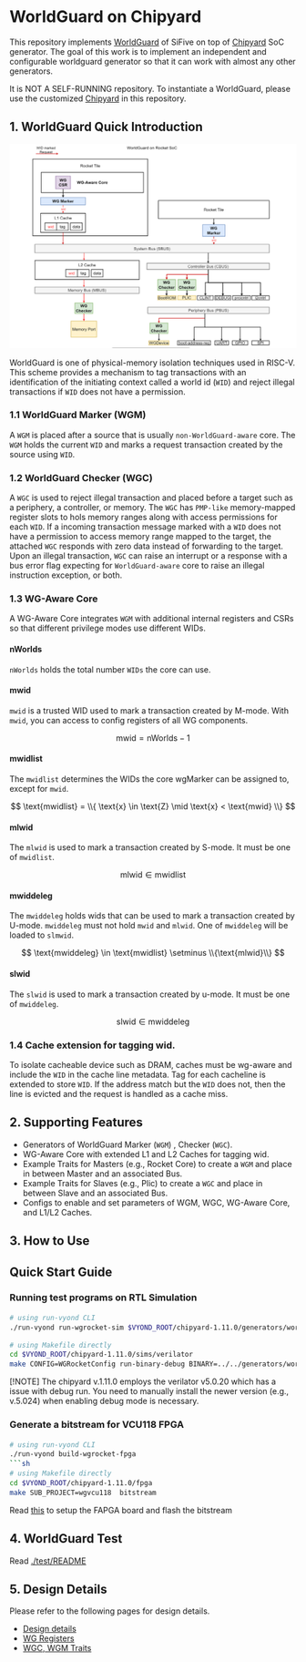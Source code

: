 # WorldGuard on Chipyard
This repository implements [WorldGuard](https://sifive.cdn.prismic.io/sifive/31b03c05-70fa-4dd8-bb06-127fdb4ba85a_WorldGuard-Technical-Paper_v2.4.pdf) of SiFive on top of [Chipyard](../../README.CHIPYARD.md) SoC generator.
The goal of this work is to implement an independent and configurable worldguard generator so that it can work with almost any other generators.

It is NOT A SELF-RUNNING repository. To instantiate a WorldGuard, please use the customized [Chipyard](../../README.md) in this repository.

## 1. WorldGuard Quick Introduction

![WorldGuard Overview](./docs/images/overview.png)

WorldGuard is one of physical-memory isolation techniques used in RISC-V. This scheme provides a mechanism to tag transactions with an identification of the initiating context called a world id (`WID`) and reject illegal transactions if `WID` does not have a permission. 
### 1.1 WorldGuard Marker (WGM)
A `WGM` is placed after a source that is usually `non-WorldGuard-aware` core. The `WGM` holds the current `WID` and marks a request transaction created by the source using `WID`. 


### 1.2 WorldGuard Checker (WGC)
A `WGC` is used to reject illegal transaction and placed before a target such as a periphery, a controller, or memory. The `WGC` has `PMP-like` memory-mapped register slots to hols memory ranges along with access permissions for each `WID`.
If a incoming transaction message marked with a `WID` does not have a permission to access memory range mapped to the target, the attached `WGC` responds with zero data instead of forwarding to the target.
Upon an illegal transaction, `WGC` can raise an interrupt or a response with a bus error flag expecting for `WorldGuard-aware` core to raise an illegal instruction exception, or both.

### 1.3 WG-Aware Core
A WG-Aware Core integrates `WGM` with additional internal registers and CSRs so that different privilege modes use different WIDs.
#### nWorlds
`nWorlds` holds the total number `WIDs` the core can use.
#### mwid
`mwid` is a trusted WID used to mark a transaction created by M-mode. With `mwid`, you can access to config registers of all WG components.

$$
\text{mwid} = \text{nWorlds} - 1
$$

#### mwidlist
The `mwidlist` determines the WIDs the core wgMarker can be assigned to, except for `mwid`.

$$
\text{mwidlist} =  \\{ \text{x} \in \text{Z} \mid \text{x} < \text{mwid} \\}
$$

#### mlwid
The `mlwid` is used to mark a transaction created by S-mode. It must be one of `mwidlist`.

$$
\text{mlwid} \in \text{mwidlist}
$$

#### mwiddeleg
The `mwiddeleg` holds wids that can be used to mark a transaction created by U-mode. `mwiddeleg` must not hold `mwid` and `mlwid`. One of `mwiddeleg` will be loaded to `slmwid`.

$$
\text{mwiddeleg} \in \text{mwidlist} \setminus \\{\text{mlwid}\\}
$$ 

#### slwid
The `slwid` is used to mark a transaction created by u-mode. It must be one of `mwiddeleg`.

$$
\text{slwid} \in \text{mwiddeleg}
$$

### 1.4 Cache extension for tagging wid.
To isolate cacheable device such as DRAM, caches must be wg-aware and include the `WID` in the cache line metadata. Tag for each cacheline is extended to store `WID`.
If the address match but the `WID` does not, then the line is evicted and the request is handled as a cache miss.

## 2. Supporting Features
- Generators of WorldGuard Marker (`WGM`) , Checker (`WGC`).
- WG-Aware Core with extended L1 and L2 Caches for tagging wid.
- Example Traits for Masters (e.g., Rocket Core) to create a `WGM` and place in between Master and an associated Bus.
- Example Traits for Slaves (e.g., Plic) to create a `WGC` and place in between Slave and an associated Bus.
- Configs to enable and set parameters of WGM, WGC, WG-Aware Core, and L1/L2 Caches.


## 3. How to Use
## Quick Start Guide
### Running test programs on RTL Simulation
```sh
# using run-vyond CLI
./run-vyond run-wgrocket-sim $VYOND_ROOT/chipyard-1.11.0/generators/worldguard/tests/sims/icache.riscv --debug
```
```sh
# using Makefile directly
cd $VYOND_ROOT/chipyard-1.11.0/sims/verilator
make CONFIG=WGRocketConfig run-binary-debug BINARY=../../generators/worldguard/tests/sims/src/read_unauthorized_cacheline1.riscv
```

[!NOTE] 
The chipyard v.1.11.0 employs the verilator v5.0.20 which has a issue with debug run. You need to manually install the newer version (e.g., v.5.024) when enabling debug mode is necessary.

### Generate a bitstream for VCU118 FPGA
```sh
# using run-vyond CLI
./run-vyond build-wgrocket-fpga
```sh
# using Makefile directly
cd $VYOND_ROOT/chipyard-1.11.0/fpga
make SUB_PROJECT=wgvcu118  bitstream
```
Read [this](https://chipyard.readthedocs.io/en/stable/Prototyping/VCU118.html) to setup the FAPGA board and flash the bitstream


## 4. WorldGuard Test 
Read [./test/README](./tests/README.md)

## 5. Design Details
Please refer to the following pages for design details.
- [Design details](./docs/Design.md)
- [WG Registers](./docs/Registers.md)
- [WGC, WGM Traits](./docs/Traits.md)
